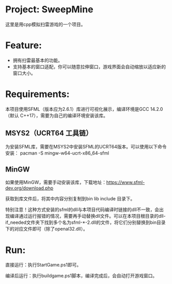 # Project: SweepMine
这里是用cpp模拟扫雷游戏的一个项目。

# Feature:
- 拥有扫雷最基本的功能。
- 支持基本的窗口适配，你可以随意拉伸窗口，游戏界面会自动缩放以适应新的窗口大小。

# Requirements:
本项目使用SFML（版本应为2.6.1）库进行可视化展示，编译环境是GCC 14.2.0（默认 C++17），需要为自己的编译环境安装该库。

## MSYS2（UCRT64 工具链）
为安装SFML库，需要在MSYS2中安装SFML的UCRT64版本。可以使用以下命令安装：
pacman -S mingw-w64-ucrt-x86_64-sfml

## MinGW
如果使用MinGW，需要手动安装该库，下载地址：https://www.sfml-dev.org/download.php

获取到库文件后，将其中内容分别复制到bin lib include 目录下。

特别注意！这种方式安装的sfml的dll与本项目代码编译时链接的dll不一致，会出现编译通过运行报错的情况，需要再手动替换dll文件。可以在本项目根目录的dll-if_needed文件夹下找到多个名为sfml-*-2.dll的文件，将它们分别替换到bin目录下的对应文件即可（除了openal32.dll）。

# Run:
直接运行：执行StartGame.ps1即可。

编译后运行：执行buildgame.ps1脚本，编译完成后，会自动打开游戏窗口。